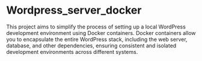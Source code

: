 # Wordpress_server_docker
This project aims to simplify the process of setting up a local WordPress development environment using Docker containers. Docker containers allow you to encapsulate the entire WordPress stack, including the web server, database, and other dependencies, ensuring consistent and isolated development environments across different systems. 
